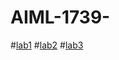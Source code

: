 # AIML-1739-
#[lab1](https://github.com/2303A51739/AIML-1739-/blob/main/AIML_assignment1.ipynb)
#[lab2](https://github.com/2303A51739/AIML-1739-/blob/main/AIML_ASSIGNMENT_2.ipynb)
#[lab3](https://github.com/2303A51739/AIML-1739-/blob/main/AIML_ASSIGNMENT_3.ipynb)
